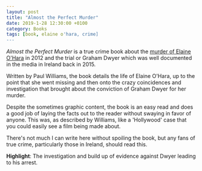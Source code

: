 ```yaml
---
layout: post
title: "Almost the Perfect Murder"
date: 2019-1-28 12:30:00 +0100
category: Books
tags: [book, elaine o'hara, crime]
---
```


_Almost the Perfect Murder_ is a true crime book about the [murder of Elaine O'Hara][hara] in 2012 and the trial or Graham Dwyer which was well documented in the media in Ireland back in 2015. 

Written by Paul Williams, the book details the life of Elaine O'Hara, up to the point that she went missing and then onto the crazy coincidences and investigation that brought about the conviction of Graham Dwyer for her murder.

Despite the sometimes graphic content, the book is an easy read and does a good job of laying the facts out to the reader without swaying in favor of anyone. This was, as described by Williams, like a 'Hollywood' case that you could easily see a film being made about. 

There's not much I can write here without spoiling the book, but any fans of true crime, particularly those in Ireland, should read this.

**Highlight**: The investigation and build up of evidence against Dwyer leading to his arrest.

[hara]:https://en.wikipedia.org/wiki/Murder_of_Elaine_O'Hara
